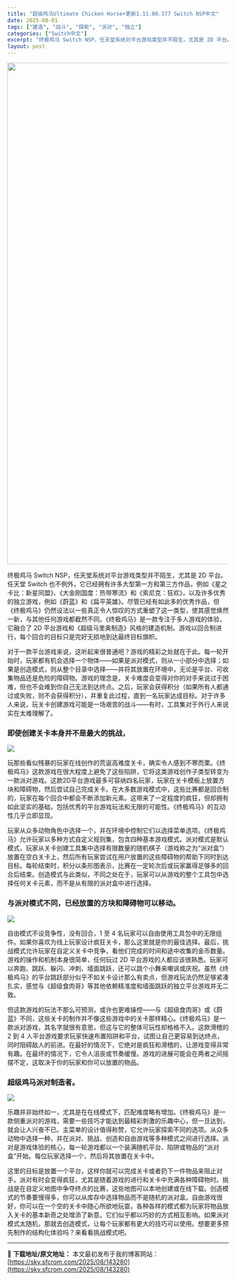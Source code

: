 ```yaml
---
title: "超级鸡马Ultimate Chicken Horse+更新1.11.00.377 Switch NSP中文"
date: 2025-08-01
tags: ["建造", "战斗", "探索", "派对", "独立"]
categories: ["Switch中文"]
excerpt: "终极鸡马 Switch NSP，任天堂系统对平台游戏类型并不陌生，尤其是 2D 平台。任天堂 Switch 也不例外，它已经拥有许多大型第一方和第三方作品，例如《星之卡比：新星同盟》、《大金刚国度：热带寒流》和《索尼克：狂欢》，以及许多优秀的独立游戏，例如《蔚蓝》和《扁平英雄》。尽管已经有如此多的优&hellip;"
layout: post
---
```


<img class="aligncenter size-full wp-image-143281" src="https://sky.sfcrom.com/wp-content/uploads/2025/08/2025080111325881.webp" alt="" width="700" height="1142" />

终极鸡马 Switch NSP，任天堂系统对平台游戏类型并不陌生，尤其是 2D 平台。任天堂 Switch 也不例外，它已经拥有许多大型第一方和第三方作品，例如《星之卡比：新星同盟》、《大金刚国度：热带寒流》和《索尼克：狂欢》，以及许多优秀的独立游戏，例如《蔚蓝》和《扁平英雄》。尽管已经有如此多的优秀作品，但《终极鸡马》仍然设法以一些真正令人惊叹的方式重塑了这一类型，使其感觉焕然一新，与其他任何游戏都截然不同。《终极鸡马》是一款专注于多人游戏的体验，它融合了 2D 平台游戏和《超级马里奥制造》风格的建造机制。游戏以回合制进行，每个回合的目标只是完好无损地到达最终目标旗帜。

对于一款平台游戏来说，这听起来很普通吧？游戏的精彩之处就在于此。每一轮开始时，玩家都有机会选择一个物体——如果是派对模式，则从一小部分中选择；如果是创造模式，则从整个目录中选择——并将其放置在环境中，无论是平台、可收集物品还是危险的障碍物。游戏的理念是，关卡难度会变得对你的对手来说过于困难，但也不会难到你自己无法到达终点。之后，玩家会获得积分（如果所有人都通过或失败，则不会获得积分），并重复此过程，直到一名玩家达成目标。对于许多人来说，玩关卡创建游戏可能是一场艰苦的战斗——有时，工具集对于外行人来说实在太难理解了。
<h3>即使创建关卡本身并不是最大的挑战，</h3>
<img src="https://img-eshop.cdn.nintendo.net/i/0beb41e342fc129c51b54cd9075c212ed208bdce61a15ac54dd7dc7e3426e118.jpg?w=1000" />

玩那些看似残暴的玩家在线创作的荒诞高难度关卡，确实令人感到不寒而栗。《终极鸡马》这款游戏在很大程度上避免了这些陷阱，它将这类游戏创作子类型转变为一款派对游戏。这款2D平台游戏最多可容纳四名玩家，玩家在关卡模板上放置方块和障碍物，然后尝试自己完成关卡。在大多数游戏模式中，这些比赛都是回合制的，玩家在每个回合中都会不断添加新元素。这带来了一定程度的疯狂，但却拥有如此坚实的基础，包括优秀的平台游戏玩法和无限的可能性。《终极鸡马》的互动性几乎立即显现。

玩家从众多动物角色中选择一个，并在环境中控制它们以选择菜单选项。《终极鸡马》允许玩家以多种方式自定义规则集，包含四种基本游戏模式。派对模式是默认模式，玩家从关卡创建工具集中选择有限数量的随机棋子（游戏称之为“派对盒”）放置在空白关卡上，然后所有玩家尝试在用户放置的这些障碍物的帮助下同时到达目标。每轮结束时，积分以条形图表示，比赛在一定轮次后或玩家赢得足够多的回合后结束。创造模式与此类似，不同之处在于，玩家可以从游戏的整个工具包中选择任何关卡元素，而不是从有限的派对盒中进行选择。
<h3>与派对模式不同，已经放置的方块和障碍物可以移动。</h3>
<img src="https://img-eshop.cdn.nintendo.net/i/0fa335aaba08628cbd5524a69f56caf5dd532850763eeb8cd94f9c7dbfc0dd16.jpg?w=1000" />

自由模式不设竞争性，没有回合，1 至 4 名玩家可以自由使用工具包中的无限组件。如果你喜欢为线上玩家设计疯狂关卡，那么这里就是你的最佳选择。最后，挑战模式允许玩家在自定义关卡中竞争，看他们完成的时间和途中收集的金币数量。游戏的操作和机制本身很简单，任何玩过 2D 平台游戏的人都应该很熟悉。玩家可以奔跑、跳跃、躲闪、冲刺、墙面跳跃，还可以跳个小舞来嘲讽或庆祝。虽然《终极鸡马》的平台跳跃部分似乎不如关卡设计那么有卖点，但游戏玩法仍然足够紧凑扎实，感觉与《超级食肉哥》等其他依赖精准度和墙面跳跃的独立平台游戏并无二致。

但这款游戏的玩法不那么可预测，或许也更难操控——与《超级食肉哥》或《蔚蓝》不同，这些关卡的制作并不像这些游戏中的关卡那样精心。《终极鸡马》是一款派对游戏，其名字就很有意思，但这与它的整体可玩性却格格不入。这款滑稽的 2 到 4 人平台游戏要求玩家快速布置陷阱和平台，试图让自己更容易到达终点，同时阻碍敌人的前进。在最好的情况下，它绝对是疯狂和滑稽的，让游戏变得非常有趣。在最坏的情况下，它令人沮丧或节奏缓慢。游戏的进展可能会在两者之间摇摆不定，这取决于你的玩家和你可以放置的物品。
<h3>超级鸡马派对制造者。</h3>
<img src="https://img-eshop.cdn.nintendo.net/i/5648e8a8d643ba257e8aad50e9214b8904d8076024260111abb4bb39070d2577.jpg?w=1000" />

乐趣并非始终如一，尤其是在在线模式下，匹配难度略有增加。《终极鸡马》是一款侧重派对的游戏，需要一些技巧才能达到最精彩刺激的乐趣中心，但一旦达到，就会让人兴奋不已。主菜单的设计值得称赞，它允许玩家探索不同的选项。从众多动物中选择一种，并在派对、挑战、创造和自由游戏等多种模式之间进行选择。派对是游戏体验的核心，每一轮游戏都以一个装满随机平台、陷阱或物品的“派对盒”开始。每位玩家选择一个，然后将其放置在关卡中。

这里的目标是放置一个平台，这样你就可以完成关卡或者扔下一件物品来阻止对手。派对有时会变得疯狂，尤其是随着游戏的进行和关卡中充满各种障碍物时。挑战是在自定义地图中争夺终点的比赛，这些地图可以本地创建或在线下载。创造模式的节奏要慢得多，你可以从库存中选择物品而不是随机的派对盒。自由游戏很好，你可以在一个空的关卡中随心所欲地玩耍。各种各样的模式都为玩家将物品放入关卡的基本新奇之处增添了新意。它们似乎都以巧妙的方式相互影响。如果派对模式太随机，那就去创造模式，让每个玩家都有更大的技巧可以使用。想要更多预先制作的结构化体验吗？来看看挑战模式吧。

---
📖 **下载地址/原文地址：** 本文最初发布于我的博客网站：[https://sky.sfcrom.com/2025/08/143280](https://sky.sfcrom.com/2025/08/143280)
